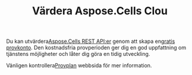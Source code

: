 ﻿---
title: Värdera Aspose.Cells Clou
second_title: Aspose.Cells Cloud Documen
type: docs
url: /sv/evaluate-aspose-cells/
description: Aspose.Cells Cloud stöder Excel för att skapa, konvertera, sammanfoga, dela, skydda, inre objektoperation och så vidare
weight: 60
---
 Du kan utvärdera[Aspose.Cells REST API:er](http://apireference.aspose.cloud/cells/) genom att skapa en[gratis provkonto](https://dashboard.aspose.cloud). Den kostnadsfria provperioden ger dig en god uppfattning om tjänstens möjligheter och låter dig göra en tidig utveckling.

 Vänligen kontrollera[Provplan](https://purchase.aspose.cloud/trial) webbsida för mer information.


